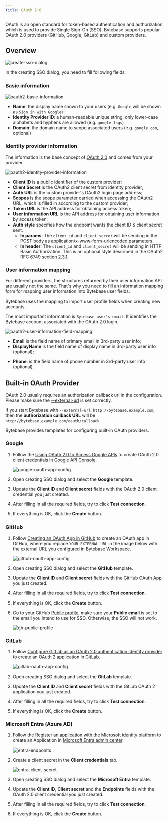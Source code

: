 ```yaml
---
title: OAuth 2.0
---
```


OAuth is an open standard for token-based authentication and authorization which is used to provide Single Sign-On (SSO). Bytebase supports popular OAuth 2.0 providers (GitHub, Google, GitLab) and custom providers.

## Overview

![create-sso-dialog](/content/docs/administration/sso/create-sso-dialog.webp)

In the creating SSO dialog, you need to fill following fields:

### Basic information

![oauth2-basic-information](/content/docs/administration/sso/oauth2-basic-information.webp)

- **Name**: the display name shown to your users (e.g. `Google` will be shown as `Sign in with Google`)
- **Identity Provider ID**: a human-readable unique string, only lower-case alphabets and hyphens are allowed (e.g. `google-fsgs`)
- **Domain**: the domain name to scope associated users (e.g. `google.com`, optional)

### Identity provider information

The information is the base concept of [OAuth 2.0](https://oauth.net/2) and comes from your provider.

![oauth2-identity-provider-information](/content/docs/administration/sso/oauth2-identity-provider-information.webp)

- **Client ID** is a public identifier of the custom provider;
- **Client Secret** is the OAuth2 client secret from identity provider;
- **Auth URL** is the custom provider's OAuth2 login page address;
- **Scopes** is the scope parameter carried when accessing the OAuth2 URL, which is filled in according to the custom provider;
- **Token URL** is the API address for obtaining access token;
- **User information URL** is the API address for obtaining user information by access token;
- **Auth style** specifies how the endpoint wants the client ID & client secret sent.
  - **In params**: The `client_id` and `client_secret` will be sending in the POST body as application/x-www-form-urlencoded parameters.
  - **In header**: The `client_id` and `client_secret` will be sending in HTTP Basic Authorization. This is an optional style described in the OAuth2 RFC 6749 section 2.3.1.

### User information mapping

For different providers, the structures returned by their user information API are usually not the same. That's why you need to fill an information mapping form for mapping user information into Bytebase user fields.

Bytebase uses the mapping to import user profile fields when creating new accounts.

The most important information is `Bytebase user's email`. It identifies the Bytebase account associated with the OAuth 2.0 login.

![oauth2-user-information-field-mapping](/content/docs/administration/sso/oauth2-user-information-field-mapping.webp)

- **Email** is the field name of primary email in 3rd-party user info;
- **DisplayName** is the field name of display name in 3rd-party user info (optional);

* **Phone**: is the field name of phone number in 3rd-party user info (optional).

## Built-in OAuth Provider

<HintBlock type="warning">

OAuth 2.0 usually requires an authorization callback url in the configuration. Please make sure the [--external-url](/docs/get-started/install/external-url) is set correctly.

If you start Bytebase with `--external-url http://bytebase.example.com`, then the **authorization callback URL** will be `http://bytebase.example.com/oauth/callback`.

</HintBlock>

Bytebase provides templates for configuring built-in OAuth providers.

### Google

<PricingPlanBlock feature_name='SSO_BASIC' />

1. Follow the [Using OAuth 2.0 to Access Google APIs](https://developers.google.com/identity/protocols/oauth2) to create OAuth 2.0 client credentials in [Google API Console](https://console.developers.google.com/).

   ![google-oauth-app-config](/content/docs/administration/sso/google-oauth-app-config.webp)

2. Open creating SSO dialog and select the **Google** template.
3. Update the **Client ID** and **Client secret** fields with the OAuth 2.0 client credential you just created.
4. After filling in all the required fields, try to click **Test connection**.
5. If everything is OK, click the **Create** button.

### GitHub

<PricingPlanBlock feature_name='SSO_BASIC' />

1. Follow [Creating an OAuth App in GitHub](https://docs.github.com/en/developers/apps/building-oauth-apps/creating-an-oauth-app) to create an OAuth app in GitHub, where you replace `YOUR_EXTERNAL_URL` in the image below with the external URL you [configured](https://www.bytebase.com/docs/get-started/install/external-url) in Bytebase Workspace.

   ![github-oauth-app-config](/content/docs/administration/sso/github-oauth-app-config.webp)

2. Open creating SSO dialog and select the **GitHub** template.
3. Update the **Client ID** and **Client secret** fields with the GitHub OAuth App you just created.
4. After filling in all the required fields, try to click **Test connection**.
5. If everything is OK, click the **Create** button.
6. Go to your GitHub [Public profile](https://github.com/settings/profile), make sure your **Public email** is set to the email you intend to use for SSO. Otherwise, the SSO will not work.

   ![gh-public-profile](/content/docs/administration/sso/gh-public-profile.webp)

### GitLab

<PricingPlanBlock feature_name='SSO_ADVANCED' />

1. Follow [Configure GitLab as an OAuth 2.0 authentication identity provider](https://docs.gitlab.com/ee/integration/oauth_provider.html) to create an OAuth 2 application in GitLab.

   ![gitlab-oauth-app-config](/content/docs/administration/sso/gitlab-oauth-app-config.webp)

2. Open creating SSO dialog and select the **GitLab** template.
3. Update the **Client ID** and **Client secret** fields with the GitLab OAuth 2 application you just created.
4. After filling in all the required fields, try to click **Test connection**.
5. If everything is OK, click the **Create** button.

### Microsoft Entra (Azure AD)

<PricingPlanBlock feature_name='SSO_ADVANCED' />

1. Follow the [Register an application with the Microsoft identity platform](https://learn.microsoft.com/en-us/entra/identity-platform/quickstart-register-app) to create an Application in [Microsoft Entra admin center](https://entra.microsoft.com/).

   ![entra-endpoints](/content/docs/administration/sso/entra-endpoints.webp)

1. Create a client secret in the **Client credentials** tab.

   ![entra-client-secret](/content/docs/administration/sso/entra-client-secret.webp)

1. Open creating SSO dialog and select the **Microsoft Entra** template.
1. Update the **Client ID**, **Client secret** and the **Endpoints** fields with the OAuth 2.0 client credential you just created.
1. After filling in all the required fields, try to click **Test connection**.
1. If everything is OK, click the **Create** button.
